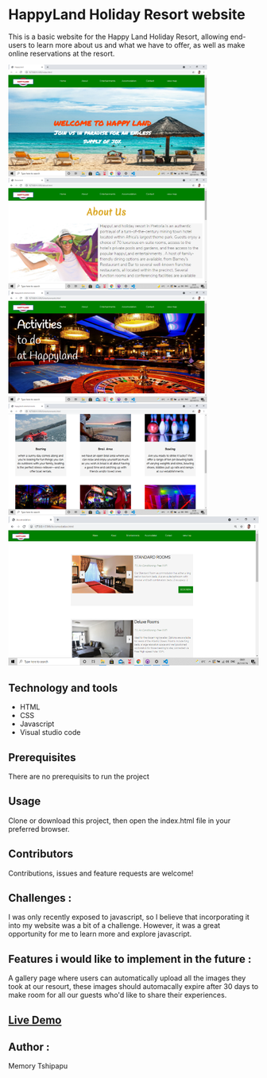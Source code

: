 # HappyLand Holiday Resort website
This is a basic website for the Happy Land Holiday Resort, allowing end-users to learn more about us and what we have to offer, as well as make online reservations at the resort.

<img src="images/screen1.PNG" width=400 >  <img src="images/screen2.PNG" width=400 >
<img src="images/screen3.PNG" width=400 >  <img src="images/screen4.PNG" width=400 > 
            <img src="images/screen5.PNG" width=800 height=300 >

## Technology and tools 
* HTML
* CSS
* Javascript
* Visual studio code

## Prerequisites
There are no prerequisits to run the project

## Usage
Clone or download this project, then open the index.html file in your preferred browser.

## Contributors
Contributions, issues and feature requests are welcome!


## Challenges :
I was only recently exposed to javascript, so I believe that incorporating it into my website was a bit of a challenge. However, it was a great opportunity for me to learn more and explore javascript.

## Features i would like to implement in the future :
A gallery page where users can automatically upload all the images they took at our resourt, these images should automacally expire after 30 days to make room for all our guests who'd like to share their experiences.

## [Live Demo](http://happyland.epizy.com/index.html)

## Author :
Memory Tshipapu 



